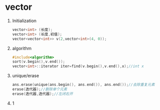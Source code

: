 # vector

1. Initialization

   ```c++
   vector<int> (长度);
   vector<int> (长度,初值);
   vector<vector<int>> v(2,vector<int>(4, 0));
   ```

2. algorithm

   ```c++
   #include<algorithm>
   sort(v.begin(),v.end());
   vector<int>::iterator iter=find(v.begin(),v.end(),x);//int x
   ```

3. unique/erase

   ```c++
   ans.erase(unique(ans.begin(), ans.end()), ans.end());//去除重复元素
   erase(迭代器);//删除单个元素
   erase(迭代器,迭代器);//左闭右开
   ```

4. 1